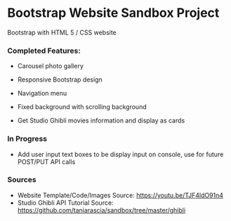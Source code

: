 # Bootstrap Website Sandbox Project 

Bootstrap with HTML 5 / CSS website

### Completed Features: 
- Carousel photo gallery 
- Responsive Bootstrap design 
- Navigation menu
- Fixed background with scrolling background 

- Get Studio Ghibli movies information and display as cards

### In Progress
- Add user input text boxes to be display input on console, use for future POST/PUT API calls


### Sources

- Website Template/Code/Images Source: https://youtu.be/TJF4ldO91n4 
- Studio Ghibli API Tutorial Source: https://github.com/taniarascia/sandbox/tree/master/ghibli

